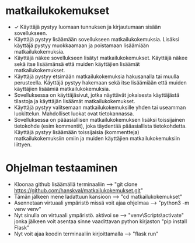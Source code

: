 # matkailukokemukset

- ✓ Käyttäjä pystyy luomaan tunnuksen ja kirjautumaan sisään sovellukseen.
- Käyttäjä pystyy lisäämään sovellukseen matkailukokemuksia. Lisäksi käyttäjä pystyy muokkaamaan ja poistamaan lisäämiään matkailukokemuksia.
- Käyttäjä näkee sovellukseen lisätyt matkailukokemukset. Käyttäjä näkee sekä itse lisäämänsä että muiden käyttäjien lisäämät matkailukokemukset.
- Käyttäjä pystyy etsimään matkailukokemuksia hakusanalla tai muulla perusteella. Käyttäjä pystyy hakemaan sekä itse lisäämiään että muiden käyttäjien lisäämiä matkailukokemuksia.
- Sovelluksessa on käyttäjäsivut, jotka näyttävät jokaisesta käyttäjästä tilastoja ja käyttäjän lisäämät matkailukokemukset.
- Käyttäjä pystyy valitsemaan matkailukokemuksille yhden tai useamman luokittelun. Mahdolliset luokat ovat tietokannassa.
- Sovelluksessa on pääasiallisen matkailukokemuksen lisäksi toissijainen tietokohde (esim kommentit), joka täydentää pääasiallista tietokohdetta. Käyttäjä pystyy lisäämään toissijaisia (kommentteja) matkailukokemuksiin omiin ja muiden käyttäjien matkailukokemuksiin liittyen.

# Ohjelman testaaminen
- Kloonaa github lisäämällä terminaaliin --> "git clone https://github.com/hanskval/matkailukokemukset.git"
- Tämän jälkeen mene ladattuun kansioon --> "cd matkailukokemukset"
- Asennetaan virtuaali ympäristö missä voit ajaa ohjelmaa --> "python3 -m venv venv"
- Nyt sinulla on virtuaali ympäristö. aktivoi se --> "venv\Scripts\activate" jonka jälkeen voit asentaa sinne vaadittavan python kirjaston "pip install Flask"
- Nyt voit ajaa koodin terminaaliin kirjoittamalla --> "flask run"


